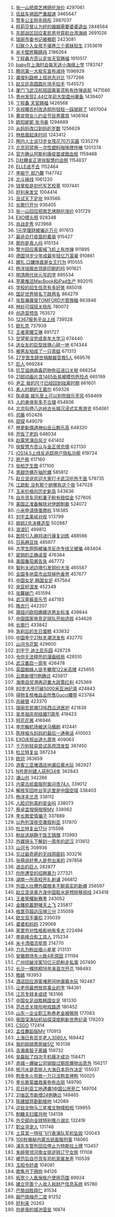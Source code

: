 1. [张一山把南艺烤肠吃涨价](https://s.weibo.com/weibo?q=%E5%BC%A0%E4%B8%80%E5%B1%B1%E6%8A%8A%E5%8D%97%E8%89%BA%E7%83%A4%E8%82%A0%E5%90%83%E6%B6%A8%E4%BB%B7&Refer=top) 4297061
1. [伍兹车祸因严重超速](https://s.weibo.com/weibo?q=%E4%BC%8D%E5%85%B9%E8%BD%A6%E7%A5%B8%E5%9B%A0%E4%B8%A5%E9%87%8D%E8%B6%85%E9%80%9F&Refer=top) 3465647
1. [赞多公主抱毛晓彤](https://s.weibo.com/weibo?q=%23%E8%B5%9E%E5%A4%9A%E5%85%AC%E4%B8%BB%E6%8A%B1%E6%AF%9B%E6%99%93%E5%BD%A4%23&Refer=top) 2887037
1. [程莉莎曾认为好的婚姻需要婆婆退出](https://s.weibo.com/weibo?q=%23%E7%A8%8B%E8%8E%89%E8%8E%8E%E6%9B%BE%E8%AE%A4%E4%B8%BA%E5%A5%BD%E7%9A%84%E5%A9%9A%E5%A7%BB%E9%9C%80%E8%A6%81%E5%A9%86%E5%A9%86%E9%80%80%E5%87%BA%23&Refer=top) 2848564
1. [东部战区回应麦凯恩号穿航台湾海峡](https://s.weibo.com/weibo?q=%E4%B8%9C%E9%83%A8%E6%88%98%E5%8C%BA%E5%9B%9E%E5%BA%94%E9%BA%A6%E5%87%AF%E6%81%A9%E5%8F%B7%E7%A9%BF%E8%88%AA%E5%8F%B0%E6%B9%BE%E6%B5%B7%E5%B3%A1&Refer=top) 2691026
1. [瑞丽市委书记被撤职](https://s.weibo.com/weibo?q=%23%E7%91%9E%E4%B8%BD%E5%B8%82%E5%A7%94%E4%B9%A6%E8%AE%B0%E8%A2%AB%E6%92%A4%E8%81%8C%23&Refer=top) 2423081
1. [妇联介入女孩不堪养三个弟妹轻生](https://s.weibo.com/weibo?q=%23%E5%A6%87%E8%81%94%E4%BB%8B%E5%85%A5%E5%A5%B3%E5%AD%A9%E4%B8%8D%E5%A0%AA%E5%85%BB%E4%B8%89%E4%B8%AA%E5%BC%9F%E5%A6%B9%E8%BD%BB%E7%94%9F%23&Refer=top) 2353619
1. [米卡壁咚鞠婧祎](https://s.weibo.com/weibo?q=%23%E7%B1%B3%E5%8D%A1%E5%A3%81%E5%92%9A%E9%9E%A0%E5%A9%A7%E7%A5%8E%23&Refer=top) 2186264
1. [丁程鑫方否认定妆天官赐福](https://s.weibo.com/weibo?q=%23%E4%B8%81%E7%A8%8B%E9%91%AB%E6%96%B9%E5%90%A6%E8%AE%A4%E5%AE%9A%E5%A6%86%E5%A4%A9%E5%AE%98%E8%B5%90%E7%A6%8F%23&Refer=top) 1910517
1. [baby在上海时会每天送小海绵上学](https://s.weibo.com/weibo?q=%23baby%E5%9C%A8%E4%B8%8A%E6%B5%B7%E6%97%B6%E4%BC%9A%E6%AF%8F%E5%A4%A9%E9%80%81%E5%B0%8F%E6%B5%B7%E7%BB%B5%E4%B8%8A%E5%AD%A6%23&Refer=top) 1783747
1. [腾讯第一大股东宣布减持](https://s.weibo.com/weibo?q=%E8%85%BE%E8%AE%AF%E7%AC%AC%E4%B8%80%E5%A4%A7%E8%82%A1%E4%B8%9C%E5%AE%A3%E5%B8%83%E5%87%8F%E6%8C%81&Refer=top) 1596929
1. [龚俊利路修上班状态对比](https://s.weibo.com/weibo?q=%23%E9%BE%9A%E4%BF%8A%E5%88%A9%E8%B7%AF%E4%BF%AE%E4%B8%8A%E7%8F%AD%E7%8A%B6%E6%80%81%E5%AF%B9%E6%AF%94%23&Refer=top) 1577266
1. [赵又廷高圆圆片场手拉手](https://s.weibo.com/weibo?q=%E8%B5%B5%E5%8F%88%E5%BB%B7%E9%AB%98%E5%9C%86%E5%9C%86%E7%89%87%E5%9C%BA%E6%89%8B%E6%8B%89%E6%89%8B&Refer=top) 1545573
1. [厦门飞武汉航班因乘客谎称有炸弹返航](https://s.weibo.com/weibo?q=%E5%8E%A6%E9%97%A8%E9%A3%9E%E6%AD%A6%E6%B1%89%E8%88%AA%E7%8F%AD%E5%9B%A0%E4%B9%98%E5%AE%A2%E8%B0%8E%E7%A7%B0%E6%9C%89%E7%82%B8%E5%BC%B9%E8%BF%94%E8%88%AA&Refer=top) 1471560
1. [贵州发现2.44亿年前大型盘州暴鱼](https://s.weibo.com/weibo?q=%23%E8%B4%B5%E5%B7%9E%E5%8F%91%E7%8E%B02.44%E4%BA%BF%E5%B9%B4%E5%89%8D%E5%A4%A7%E5%9E%8B%E7%9B%98%E5%B7%9E%E6%9A%B4%E9%B1%BC%23&Refer=top) 1439407
1. [丁程鑫 天官赐福](https://s.weibo.com/weibo?q=%E4%B8%81%E7%A8%8B%E9%91%AB%20%E5%A4%A9%E5%AE%98%E8%B5%90%E7%A6%8F&Refer=top) 1426568
1. [央视曝农村改造厕所轻轻一踩就碎了](https://s.weibo.com/weibo?q=%23%E5%A4%AE%E8%A7%86%E6%9B%9D%E5%86%9C%E6%9D%91%E6%94%B9%E9%80%A0%E5%8E%95%E6%89%80%E8%BD%BB%E8%BD%BB%E4%B8%80%E8%B8%A9%E5%B0%B1%E7%A2%8E%E4%BA%86%23&Refer=top) 1407004
1. [黄奕带女儿约会节目男嘉宾](https://s.weibo.com/weibo?q=%E9%BB%84%E5%A5%95%E5%B8%A6%E5%A5%B3%E5%84%BF%E7%BA%A6%E4%BC%9A%E8%8A%82%E7%9B%AE%E7%94%B7%E5%98%89%E5%AE%BE&Refer=top) 1406164
1. [欧阳妮妮 张书豪](https://s.weibo.com/weibo?q=%E6%AC%A7%E9%98%B3%E5%A6%AE%E5%A6%AE%20%E5%BC%A0%E4%B9%A6%E8%B1%AA&Refer=top) 1294689
1. [从妈妈改口到妈的岁数](https://s.weibo.com/weibo?q=%23%E4%BB%8E%E5%A6%88%E5%A6%88%E6%94%B9%E5%8F%A3%E5%88%B0%E5%A6%88%E7%9A%84%E5%B2%81%E6%95%B0%23&Refer=top) 1256629
1. [林依晨起床时间](https://s.weibo.com/weibo?q=%23%E6%9E%97%E4%BE%9D%E6%99%A8%E8%B5%B7%E5%BA%8A%E6%97%B6%E9%97%B4%23&Refer=top) 1243412
1. [圈内人士谈13岁女孩花70万买画](https://s.weibo.com/weibo?q=%E5%9C%88%E5%86%85%E4%BA%BA%E5%A3%AB%E8%B0%8813%E5%B2%81%E5%A5%B3%E5%AD%A9%E8%8A%B170%E4%B8%87%E4%B9%B0%E7%94%BB&Refer=top) 1235279
1. [北京将禁用一次性塑料咖啡搅拌棒](https://s.weibo.com/weibo?q=%E5%8C%97%E4%BA%AC%E5%B0%86%E7%A6%81%E7%94%A8%E4%B8%80%E6%AC%A1%E6%80%A7%E5%A1%91%E6%96%99%E5%92%96%E5%95%A1%E6%90%85%E6%8B%8C%E6%A3%92&Refer=top) 1201374
1. [官方确认阿斯利康疫苗或致血栓](https://s.weibo.com/weibo?q=%23%E5%AE%98%E6%96%B9%E7%A1%AE%E8%AE%A4%E9%98%BF%E6%96%AF%E5%88%A9%E5%BA%B7%E7%96%AB%E8%8B%97%E6%88%96%E8%87%B4%E8%A1%80%E6%A0%93%23&Refer=top) 1159468
1. [D社曝金正贤徐智慧约会照](https://s.weibo.com/weibo?q=%23D%E7%A4%BE%E6%9B%9D%E9%87%91%E6%AD%A3%E8%B4%A4%E5%BE%90%E6%99%BA%E6%85%A7%E7%BA%A6%E4%BC%9A%E7%85%A7%23&Refer=top) 1154837
1. [ELLE进不去](https://s.weibo.com/weibo?q=%23ELLE%E8%BF%9B%E4%B8%8D%E5%8E%BB%23&Refer=top) 1152464
1. [李振宁 郑乃馨](https://s.weibo.com/weibo?q=%E6%9D%8E%E6%8C%AF%E5%AE%81%20%E9%83%91%E4%B9%83%E9%A6%A8&Refer=top) 1147742
1. [北斗掉线](https://s.weibo.com/weibo?q=%E5%8C%97%E6%96%97%E6%8E%89%E7%BA%BF&Refer=top) 1061220
1. [钱掌柜是初代军艺校草](https://s.weibo.com/weibo?q=%23%E9%92%B1%E6%8E%8C%E6%9F%9C%E6%98%AF%E5%88%9D%E4%BB%A3%E5%86%9B%E8%89%BA%E6%A0%A1%E8%8D%89%23&Refer=top) 1007441
1. [好利来发文](https://s.weibo.com/weibo?q=%23%E5%A5%BD%E5%88%A9%E6%9D%A5%E5%8F%91%E6%96%87%23&Refer=top) 1004414
1. [且试天下定妆](https://s.weibo.com/weibo?q=%23%E4%B8%94%E8%AF%95%E5%A4%A9%E4%B8%8B%E5%AE%9A%E5%A6%86%23&Refer=top) 993566
1. [长歌行开分](https://s.weibo.com/weibo?q=%E9%95%BF%E6%AD%8C%E8%A1%8C%E5%BC%80%E5%88%86&Refer=top) 936405
1. [张一山回应把南艺烤肠吃涨价](https://s.weibo.com/weibo?q=%E5%BC%A0%E4%B8%80%E5%B1%B1%E5%9B%9E%E5%BA%94%E6%8A%8A%E5%8D%97%E8%89%BA%E7%83%A4%E8%82%A0%E5%90%83%E6%B6%A8%E4%BB%B7&Refer=top) 931729
1. [EXO摸头照](https://s.weibo.com/weibo?q=%23EXO%E6%91%B8%E5%A4%B4%E7%85%A7%23&Refer=top) 928348
1. [肖战走秀](https://s.weibo.com/weibo?q=%23%E8%82%96%E6%88%98%E8%B5%B0%E7%A7%80%23&Refer=top) 923968
1. [1元学理财被骗近万元](https://s.weibo.com/weibo?q=%231%E5%85%83%E5%AD%A6%E7%90%86%E8%B4%A2%E8%A2%AB%E9%AA%97%E8%BF%91%E4%B8%87%E5%85%83%23&Refer=top) 917613
1. [最适合打疫苗的着装](https://s.weibo.com/weibo?q=%23%E6%9C%80%E9%80%82%E5%90%88%E6%89%93%E7%96%AB%E8%8B%97%E7%9A%84%E7%9D%80%E8%A3%85%23&Refer=top) 915427
1. [那你是真人吗](https://s.weibo.com/weibo?q=%E9%82%A3%E4%BD%A0%E6%98%AF%E7%9C%9F%E4%BA%BA%E5%90%97&Refer=top) 915134
1. [警方回应乘客喊飞机上有炸弹](https://s.weibo.com/weibo?q=%23%E8%AD%A6%E6%96%B9%E5%9B%9E%E5%BA%94%E4%B9%98%E5%AE%A2%E5%96%8A%E9%A3%9E%E6%9C%BA%E4%B8%8A%E6%9C%89%E7%82%B8%E5%BC%B9%23&Refer=top) 911895
1. [德国18岁少年成最年轻亿万富豪](https://s.weibo.com/weibo?q=%E5%BE%B7%E5%9B%BD18%E5%B2%81%E5%B0%91%E5%B9%B4%E6%88%90%E6%9C%80%E5%B9%B4%E8%BD%BB%E4%BA%BF%E4%B8%87%E5%AF%8C%E8%B1%AA&Refer=top) 910861
1. [娜扎 口嫌体直是女王行为](https://s.weibo.com/weibo?q=%23%E5%A8%9C%E6%89%8E%20%E5%8F%A3%E5%AB%8C%E4%BD%93%E7%9B%B4%E6%98%AF%E5%A5%B3%E7%8E%8B%E8%A1%8C%E4%B8%BA%23&Refer=top) 910555
1. [杨洋戏服衣领是印刷的吗](https://s.weibo.com/weibo?q=%23%E6%9D%A8%E6%B4%8B%E6%88%8F%E6%9C%8D%E8%A1%A3%E9%A2%86%E6%98%AF%E5%8D%B0%E5%88%B7%E7%9A%84%E5%90%97%23&Refer=top) 901621
1. [明清两代状元写的字](https://s.weibo.com/weibo?q=%23%E6%98%8E%E6%B8%85%E4%B8%A4%E4%BB%A3%E7%8A%B6%E5%85%83%E5%86%99%E7%9A%84%E5%AD%97%23&Refer=top) 895534
1. [苹果推迟MacBook和iPad生产](https://s.weibo.com/weibo?q=%23%E8%8B%B9%E6%9E%9C%E6%8E%A8%E8%BF%9FMacBook%E5%92%8CiPad%E7%94%9F%E4%BA%A7%23&Refer=top) 892015
1. [学校的招生信息有多好笑](https://s.weibo.com/weibo?q=%E5%AD%A6%E6%A0%A1%E7%9A%84%E6%8B%9B%E7%94%9F%E4%BF%A1%E6%81%AF%E6%9C%89%E5%A4%9A%E5%A5%BD%E7%AC%91&Refer=top) 885018
1. [国足世界排名下跌两名](https://s.weibo.com/weibo?q=%E5%9B%BD%E8%B6%B3%E4%B8%96%E7%95%8C%E6%8E%92%E5%90%8D%E4%B8%8B%E8%B7%8C%E4%B8%A4%E5%90%8D&Refer=top) 864279
1. [张哲瀚龚俊TOMFORD方管唇釉](https://s.weibo.com/weibo?q=%E5%BC%A0%E5%93%B2%E7%80%9A%E9%BE%9A%E4%BF%8ATOMFORD%E6%96%B9%E7%AE%A1%E5%94%87%E9%87%89&Refer=top) 863846
1. [林妙可探班关晓彤](https://s.weibo.com/weibo?q=%23%E6%9E%97%E5%A6%99%E5%8F%AF%E6%8E%A2%E7%8F%AD%E5%85%B3%E6%99%93%E5%BD%A4%23&Refer=top) 780072
1. [创造营预告](https://s.weibo.com/weibo?q=%E5%88%9B%E9%80%A0%E8%90%A5%E9%A2%84%E5%91%8A&Refer=top) 763572
1. [12367服务平台上线](https://s.weibo.com/weibo?q=%2312367%E6%9C%8D%E5%8A%A1%E5%B9%B3%E5%8F%B0%E4%B8%8A%E7%BA%BF%23&Refer=top) 739528
1. [欧扎克](https://s.weibo.com/weibo?q=%E6%AC%A7%E6%89%8E%E5%85%8B&Refer=top) 737939
1. [王者荣耀艾琳](https://s.weibo.com/weibo?q=%E7%8E%8B%E8%80%85%E8%8D%A3%E8%80%80%E8%89%BE%E7%90%B3&Refer=top) 691727
1. [甘望星没完成青年大学习](https://s.weibo.com/weibo?q=%23%E7%94%98%E6%9C%9B%E6%98%9F%E6%B2%A1%E5%AE%8C%E6%88%90%E9%9D%92%E5%B9%B4%E5%A4%A7%E5%AD%A6%E4%B9%A0%23&Refer=top) 674440
1. [送女友的巨型玫瑰心碎一地](https://s.weibo.com/weibo?q=%23%E9%80%81%E5%A5%B3%E5%8F%8B%E7%9A%84%E5%B7%A8%E5%9E%8B%E7%8E%AB%E7%91%B0%E5%BF%83%E7%A2%8E%E4%B8%80%E5%9C%B0%23&Refer=top) 674344
1. [被男友拍成了一只青蛙](https://s.weibo.com/weibo?q=%23%E8%A2%AB%E7%94%B7%E5%8F%8B%E6%8B%8D%E6%88%90%E4%BA%86%E4%B8%80%E5%8F%AA%E9%9D%92%E8%9B%99%23&Refer=top) 671313
1. [27岁医生辞世捐献器官救5人](https://s.weibo.com/weibo?q=%2327%E5%B2%81%E5%8C%BB%E7%94%9F%E8%BE%9E%E4%B8%96%E6%8D%90%E7%8C%AE%E5%99%A8%E5%AE%98%E6%95%915%E4%BA%BA%23&Refer=top) 669576
1. [巨人](https://s.weibo.com/weibo?q=%E5%B7%A8%E4%BA%BA&Refer=top) 669284
1. [抗艾滋病病毒药物免征进口关税](https://s.weibo.com/weibo?q=%23%E6%8A%97%E8%89%BE%E6%BB%8B%E7%97%85%E7%97%85%E6%AF%92%E8%8D%AF%E7%89%A9%E5%85%8D%E5%BE%81%E8%BF%9B%E5%8F%A3%E5%85%B3%E7%A8%8E%23&Refer=top) 668254
1. [21部动画片含1465处易被模仿危险点](https://s.weibo.com/weibo?q=%2321%E9%83%A8%E5%8A%A8%E7%94%BB%E7%89%87%E5%90%AB1465%E5%A4%84%E6%98%93%E8%A2%AB%E6%A8%A1%E4%BB%BF%E5%8D%B1%E9%99%A9%E7%82%B9%23&Refer=top) 665199
1. [尹正 我的尺寸已经回到陆离时期](https://s.weibo.com/weibo?q=%E5%B0%B9%E6%AD%A3%20%E6%88%91%E7%9A%84%E5%B0%BA%E5%AF%B8%E5%B7%B2%E7%BB%8F%E5%9B%9E%E5%88%B0%E9%99%86%E7%A6%BB%E6%97%B6%E6%9C%9F&Refer=top) 661601
1. [素人时期的王嘉尔](https://s.weibo.com/weibo?q=%23%E7%B4%A0%E4%BA%BA%E6%97%B6%E6%9C%9F%E7%9A%84%E7%8E%8B%E5%98%89%E5%B0%94%23&Refer=top) 659328
1. [陈卓璇 娱乐至上可以别吹娱乐歪风](https://s.weibo.com/weibo?q=%E9%99%88%E5%8D%93%E7%92%87%20%E5%A8%B1%E4%B9%90%E8%87%B3%E4%B8%8A%E5%8F%AF%E4%BB%A5%E5%88%AB%E5%90%B9%E5%A8%B1%E4%B9%90%E6%AD%AA%E9%A3%8E&Refer=top) 658469
1. [人的身体有多不合理](https://s.weibo.com/weibo?q=%23%E4%BA%BA%E7%9A%84%E8%BA%AB%E4%BD%93%E6%9C%89%E5%A4%9A%E4%B8%8D%E5%90%88%E7%90%86%23&Refer=top) 654936
1. [北京叫停八达岭古长城沉浸式实景游览](https://s.weibo.com/weibo?q=%23%E5%8C%97%E4%BA%AC%E5%8F%AB%E5%81%9C%E5%85%AB%E8%BE%BE%E5%B2%AD%E5%8F%A4%E9%95%BF%E5%9F%8E%E6%B2%89%E6%B5%B8%E5%BC%8F%E5%AE%9E%E6%99%AF%E6%B8%B8%E8%A7%88%23&Refer=top) 654061
1. [司藤](https://s.weibo.com/weibo?q=%E5%8F%B8%E8%97%A4&Refer=top) 652426
1. [窥探](https://s.weibo.com/weibo?q=%E7%AA%A5%E6%8E%A2&Refer=top) 649079
1. [林更新偶遇神似岳云鹏乐高](https://s.weibo.com/weibo?q=%23%E6%9E%97%E6%9B%B4%E6%96%B0%E5%81%B6%E9%81%87%E7%A5%9E%E4%BC%BC%E5%B2%B3%E4%BA%91%E9%B9%8F%E4%B9%90%E9%AB%98%23&Refer=top) 648320
1. [开饭了老妈](https://s.weibo.com/weibo?q=%23%E5%BC%80%E9%A5%AD%E4%BA%86%E8%80%81%E5%A6%88%23&Refer=top) 648034
1. [赵露思演白风夕](https://s.weibo.com/weibo?q=%E8%B5%B5%E9%9C%B2%E6%80%9D%E6%BC%94%E7%99%BD%E9%A3%8E%E5%A4%95&Refer=top) 641402
1. [徐智慧方否认与金正贤恋情](https://s.weibo.com/weibo?q=%E5%BE%90%E6%99%BA%E6%85%A7%E6%96%B9%E5%90%A6%E8%AE%A4%E4%B8%8E%E9%87%91%E6%AD%A3%E8%B4%A4%E6%81%8B%E6%83%85&Refer=top) 627130
1. [iOS14.5上线反追踪用户隐私功能](https://s.weibo.com/weibo?q=%23iOS14.5%E4%B8%8A%E7%BA%BF%E5%8F%8D%E8%BF%BD%E8%B8%AA%E7%94%A8%E6%88%B7%E9%9A%90%E7%A7%81%E5%8A%9F%E8%83%BD%23&Refer=top) 619724
1. [房产税](https://s.weibo.com/weibo?q=%E6%88%BF%E4%BA%A7%E7%A8%8E&Refer=top) 617160
1. [张柏芝生图](https://s.weibo.com/weibo?q=%E5%BC%A0%E6%9F%8F%E8%8A%9D%E7%94%9F%E5%9B%BE&Refer=top) 617100
1. [景甜仿佛在抽陀螺](https://s.weibo.com/weibo?q=%23%E6%99%AF%E7%94%9C%E4%BB%BF%E4%BD%9B%E5%9C%A8%E6%8A%BD%E9%99%80%E8%9E%BA%23&Refer=top) 585812
1. [赵立坚说欢迎大家打卡武汉吃热干面](https://s.weibo.com/weibo?q=%23%E8%B5%B5%E7%AB%8B%E5%9D%9A%E8%AF%B4%E6%AC%A2%E8%BF%8E%E5%A4%A7%E5%AE%B6%E6%89%93%E5%8D%A1%E6%AD%A6%E6%B1%89%E5%90%83%E7%83%AD%E5%B9%B2%E9%9D%A2%23&Refer=top) 579735
1. [江疏影 没有那个她哪有这个我](https://s.weibo.com/weibo?q=%E6%B1%9F%E7%96%8F%E5%BD%B1%20%E6%B2%A1%E6%9C%89%E9%82%A3%E4%B8%AA%E5%A5%B9%E5%93%AA%E6%9C%89%E8%BF%99%E4%B8%AA%E6%88%91&Refer=top) 547028
1. [玉米价格创历史新高](https://s.weibo.com/weibo?q=%E7%8E%89%E7%B1%B3%E4%BB%B7%E6%A0%BC%E5%88%9B%E5%8E%86%E5%8F%B2%E6%96%B0%E9%AB%98&Refer=top) 543636
1. [自杀货车司机妻子盼有赔偿金](https://s.weibo.com/weibo?q=%E8%87%AA%E6%9D%80%E8%B4%A7%E8%BD%A6%E5%8F%B8%E6%9C%BA%E5%A6%BB%E5%AD%90%E7%9B%BC%E6%9C%89%E8%B5%94%E5%81%BF%E9%87%91&Refer=top) 527605
1. [美国正准备解除对伊朗制裁](https://s.weibo.com/weibo?q=%23%E7%BE%8E%E5%9B%BD%E6%AD%A3%E5%87%86%E5%A4%87%E8%A7%A3%E9%99%A4%E5%AF%B9%E4%BC%8A%E6%9C%97%E5%88%B6%E8%A3%81%23&Refer=top) 524072
1. [小米申请铁蛋商标](https://s.weibo.com/weibo?q=%E5%B0%8F%E7%B1%B3%E7%94%B3%E8%AF%B7%E9%93%81%E8%9B%8B%E5%95%86%E6%A0%87&Refer=top) 516385
1. [刘宇孟美岐对视](https://s.weibo.com/weibo?q=%23%E5%88%98%E5%AE%87%E5%AD%9F%E7%BE%8E%E5%B2%90%E5%AF%B9%E8%A7%86%23&Refer=top) 513799
1. [姐姐2总决赛造型](https://s.weibo.com/weibo?q=%E5%A7%90%E5%A7%902%E6%80%BB%E5%86%B3%E8%B5%9B%E9%80%A0%E5%9E%8B&Refer=top) 502887
1. [浪浪钉](https://s.weibo.com/weibo?q=%23%E6%B5%AA%E6%B5%AA%E9%92%89%23&Refer=top) 499812
1. [医院引入麻将进行康复训练](https://s.weibo.com/weibo?q=%E5%8C%BB%E9%99%A2%E5%BC%95%E5%85%A5%E9%BA%BB%E5%B0%86%E8%BF%9B%E8%A1%8C%E5%BA%B7%E5%A4%8D%E8%AE%AD%E7%BB%83&Refer=top) 488566
1. [日系麻豆妆](https://s.weibo.com/weibo?q=%23%E6%97%A5%E7%B3%BB%E9%BA%BB%E8%B1%86%E5%A6%86%23&Refer=top) 485977
1. [大学生网购被骗寻反诈专线又被骗](https://s.weibo.com/weibo?q=%23%E5%A4%A7%E5%AD%A6%E7%94%9F%E7%BD%91%E8%B4%AD%E8%A2%AB%E9%AA%97%E5%AF%BB%E5%8F%8D%E8%AF%88%E4%B8%93%E7%BA%BF%E5%8F%88%E8%A2%AB%E9%AA%97%23&Refer=top) 483404
1. [密钥的正确读音](https://s.weibo.com/weibo?q=%23%E5%AF%86%E9%92%A5%E7%9A%84%E6%AD%A3%E7%A1%AE%E8%AF%BB%E9%9F%B3%23&Refer=top) 476384
1. [美国番茄酱告急](https://s.weibo.com/weibo?q=%E7%BE%8E%E5%9B%BD%E7%95%AA%E8%8C%84%E9%85%B1%E5%91%8A%E6%80%A5&Refer=top) 467772
1. [智利关闭边境引发铜价大涨](https://s.weibo.com/weibo?q=%23%E6%99%BA%E5%88%A9%E5%85%B3%E9%97%AD%E8%BE%B9%E5%A2%83%E5%BC%95%E5%8F%91%E9%93%9C%E4%BB%B7%E5%A4%A7%E6%B6%A8%23&Refer=top) 465587
1. [全国多地菜市出现掉色香葱](https://s.weibo.com/weibo?q=%E5%85%A8%E5%9B%BD%E5%A4%9A%E5%9C%B0%E8%8F%9C%E5%B8%82%E5%87%BA%E7%8E%B0%E6%8E%89%E8%89%B2%E9%A6%99%E8%91%B1&Refer=top) 457677
1. [中国女足 韩国女足](https://s.weibo.com/weibo?q=%E4%B8%AD%E5%9B%BD%E5%A5%B3%E8%B6%B3%20%E9%9F%A9%E5%9B%BD%E5%A5%B3%E8%B6%B3&Refer=top) 457564
1. [宋亚轩湿发](https://s.weibo.com/weibo?q=%23%E5%AE%8B%E4%BA%9A%E8%BD%A9%E6%B9%BF%E5%8F%91%23&Refer=top) 452349
1. [张馨破门](https://s.weibo.com/weibo?q=%E5%BC%A0%E9%A6%A8%E7%A0%B4%E9%97%A8&Refer=top) 451594
1. [武汉草莓音乐节](https://s.weibo.com/weibo?q=%E6%AD%A6%E6%B1%89%E8%8D%89%E8%8E%93%E9%9F%B3%E4%B9%90%E8%8A%82&Refer=top) 447193
1. [皓衣行](https://s.weibo.com/weibo?q=%E7%9A%93%E8%A1%A3%E8%A1%8C&Refer=top) 442207
1. [薇娅问欧阳娜娜选男友标准](https://s.weibo.com/weibo?q=%23%E8%96%87%E5%A8%85%E9%97%AE%E6%AC%A7%E9%98%B3%E5%A8%9C%E5%A8%9C%E9%80%89%E7%94%B7%E5%8F%8B%E6%A0%87%E5%87%86%23&Refer=top) 439844
1. [中国国家电竞足球队开始选拔](https://s.weibo.com/weibo?q=%23%E4%B8%AD%E5%9B%BD%E5%9B%BD%E5%AE%B6%E7%94%B5%E7%AB%9E%E8%B6%B3%E7%90%83%E9%98%9F%E5%BC%80%E5%A7%8B%E9%80%89%E6%8B%94%23&Refer=top) 434626
1. [长歌行](https://s.weibo.com/weibo?q=%E9%95%BF%E6%AD%8C%E8%A1%8C&Refer=top) 433842
1. [急刹后的生日蛋糕](https://s.weibo.com/weibo?q=%23%E6%80%A5%E5%88%B9%E5%90%8E%E7%9A%84%E7%94%9F%E6%97%A5%E8%9B%8B%E7%B3%95%23&Refer=top) 433832
1. [中国李宁21秋冬潮流发布](https://s.weibo.com/weibo?q=%E4%B8%AD%E5%9B%BD%E6%9D%8E%E5%AE%8121%E7%A7%8B%E5%86%AC%E6%BD%AE%E6%B5%81%E5%8F%91%E5%B8%83&Refer=top) 432770
1. [山河令花絮](https://s.weibo.com/weibo?q=%E5%B1%B1%E6%B2%B3%E4%BB%A4%E8%8A%B1%E7%B5%AE&Refer=top) 429600
1. [刘宇宁 迪士尼乐园](https://s.weibo.com/weibo?q=%E5%88%98%E5%AE%87%E5%AE%81%20%E8%BF%AA%E5%A3%AB%E5%B0%BC%E4%B9%90%E5%9B%AD&Refer=top) 428728
1. [令你无法释怀的漫画结局](https://s.weibo.com/weibo?q=%23%E4%BB%A4%E4%BD%A0%E6%97%A0%E6%B3%95%E9%87%8A%E6%80%80%E7%9A%84%E6%BC%AB%E7%94%BB%E7%BB%93%E5%B1%80%23&Refer=top) 428510
1. [武汉重启一周年](https://s.weibo.com/weibo?q=%23%E6%AD%A6%E6%B1%89%E9%87%8D%E5%90%AF%E4%B8%80%E5%91%A8%E5%B9%B4%23&Refer=top) 426478
1. [英国蜘蛛人徒手攀爬122米高楼](https://s.weibo.com/weibo?q=%E8%8B%B1%E5%9B%BD%E8%9C%98%E8%9B%9B%E4%BA%BA%E5%BE%92%E6%89%8B%E6%94%80%E7%88%AC122%E7%B1%B3%E9%AB%98%E6%A5%BC&Refer=top) 425655
1. [云南新增11例确诊](https://s.weibo.com/weibo?q=%E4%BA%91%E5%8D%97%E6%96%B0%E5%A2%9E11%E4%BE%8B%E7%A1%AE%E8%AF%8A&Refer=top) 425617
1. [海南自贸港再迎重大政策红利](https://s.weibo.com/weibo?q=%23%E6%B5%B7%E5%8D%97%E8%87%AA%E8%B4%B8%E6%B8%AF%E5%86%8D%E8%BF%8E%E9%87%8D%E5%A4%A7%E6%94%BF%E7%AD%96%E7%BA%A2%E5%88%A9%23&Refer=top) 425369
1. [80岁大爷打破5000米亚洲纪录](https://s.weibo.com/weibo?q=80%E5%B2%81%E5%A4%A7%E7%88%B7%E6%89%93%E7%A0%B45000%E7%B1%B3%E4%BA%9A%E6%B4%B2%E7%BA%AA%E5%BD%95&Refer=top) 424843
1. [得物复核唯品会所售Gucci腰带](https://s.weibo.com/weibo?q=%23%E5%BE%97%E7%89%A9%E5%A4%8D%E6%A0%B8%E5%94%AF%E5%93%81%E4%BC%9A%E6%89%80%E5%94%AEGucci%E8%85%B0%E5%B8%A6%23&Refer=top) 423784
1. [杀破狼](https://s.weibo.com/weibo?q=%E6%9D%80%E7%A0%B4%E7%8B%BC&Refer=top) 423370
1. [瑞丽农民摘13吨西瓜送医护](https://s.weibo.com/weibo?q=%E7%91%9E%E4%B8%BD%E5%86%9C%E6%B0%91%E6%91%9813%E5%90%A8%E8%A5%BF%E7%93%9C%E9%80%81%E5%8C%BB%E6%8A%A4&Refer=top) 421838
1. [吴彦祖庆祝结婚11周年](https://s.weibo.com/weibo?q=%E5%90%B4%E5%BD%A6%E7%A5%96%E5%BA%86%E7%A5%9D%E7%BB%93%E5%A9%9A11%E5%91%A8%E5%B9%B4&Refer=top) 419423
1. [阿花花酱](https://s.weibo.com/weibo?q=%E9%98%BF%E8%8A%B1%E8%8A%B1%E9%85%B1&Refer=top) 416946
1. [李宗翰机场被送马桶刷](https://s.weibo.com/weibo?q=%23%E6%9D%8E%E5%AE%97%E7%BF%B0%E6%9C%BA%E5%9C%BA%E8%A2%AB%E9%80%81%E9%A9%AC%E6%A1%B6%E5%88%B7%23&Refer=top) 412441
1. [陈祥榕与妈妈的最后一通电话](https://s.weibo.com/weibo?q=%23%E9%99%88%E7%A5%A5%E6%A6%95%E4%B8%8E%E5%A6%88%E5%A6%88%E7%9A%84%E6%9C%80%E5%90%8E%E4%B8%80%E9%80%9A%E7%94%B5%E8%AF%9D%23&Refer=top) 410503
1. [EXO庆祝出道九周年](https://s.weibo.com/weibo?q=%23EXO%E5%BA%86%E7%A5%9D%E5%87%BA%E9%81%93%E4%B9%9D%E5%91%A8%E5%B9%B4%23&Refer=top) 409063
1. [千万别轻易尝试高颅顶发型](https://s.weibo.com/weibo?q=%23%E5%8D%83%E4%B8%87%E5%88%AB%E8%BD%BB%E6%98%93%E5%B0%9D%E8%AF%95%E9%AB%98%E9%A2%85%E9%A1%B6%E5%8F%91%E5%9E%8B%23&Refer=top) 387450
1. [杜兰特复出](https://s.weibo.com/weibo?q=%E6%9D%9C%E5%85%B0%E7%89%B9%E5%A4%8D%E5%87%BA&Refer=top) 387234
1. [欧冠](https://s.weibo.com/weibo?q=%E6%AC%A7%E5%86%A0&Refer=top) 383659
1. [游客三亚堵酒店地漏后蓄水玩](https://s.weibo.com/weibo?q=%E6%B8%B8%E5%AE%A2%E4%B8%89%E4%BA%9A%E5%A0%B5%E9%85%92%E5%BA%97%E5%9C%B0%E6%BC%8F%E5%90%8E%E8%93%84%E6%B0%B4%E7%8E%A9&Refer=top) 382927
1. [N号房创建人获刑34年](https://s.weibo.com/weibo?q=N%E5%8F%B7%E6%88%BF%E5%88%9B%E5%BB%BA%E4%BA%BA%E8%8E%B7%E5%88%9134%E5%B9%B4&Refer=top) 362843
1. [谏山创](https://s.weibo.com/weibo?q=%E8%B0%8F%E5%B1%B1%E5%88%9B&Refer=top) 342266
1. [内蒙古纸面服刑案问责74人](https://s.weibo.com/weibo?q=%E5%86%85%E8%92%99%E5%8F%A4%E7%BA%B8%E9%9D%A2%E6%9C%8D%E5%88%91%E6%A1%88%E9%97%AE%E8%B4%A374%E4%BA%BA&Refer=top) 339012
1. [解放军回呛台军这里是中国空域](https://s.weibo.com/weibo?q=%23%E8%A7%A3%E6%94%BE%E5%86%9B%E5%9B%9E%E5%91%9B%E5%8F%B0%E5%86%9B%E8%BF%99%E9%87%8C%E6%98%AF%E4%B8%AD%E5%9B%BD%E7%A9%BA%E5%9F%9F%23&Refer=top) 338403
1. [杨洋丰兰息](https://s.weibo.com/weibo?q=%23%E6%9D%A8%E6%B4%8B%E4%B8%B0%E5%85%B0%E6%81%AF%23&Refer=top) 338112
1. [人脸识别真的安全吗](https://s.weibo.com/weibo?q=%23%E4%BA%BA%E8%84%B8%E8%AF%86%E5%88%AB%E7%9C%9F%E7%9A%84%E5%AE%89%E5%85%A8%E5%90%97%23&Refer=top) 338073
1. [蔡卓宜按呀按呀MV](https://s.weibo.com/weibo?q=%23%E8%94%A1%E5%8D%93%E5%AE%9C%E6%8C%89%E5%91%80%E6%8C%89%E5%91%80MV%23&Refer=top) 338062
1. [李长歌爱情骗子](https://s.weibo.com/weibo?q=%23%E6%9D%8E%E9%95%BF%E6%AD%8C%E7%88%B1%E6%83%85%E9%AA%97%E5%AD%90%23&Refer=top) 337889
1. [以色列深夜空袭叙利亚](https://s.weibo.com/weibo?q=%E4%BB%A5%E8%89%B2%E5%88%97%E6%B7%B1%E5%A4%9C%E7%A9%BA%E8%A2%AD%E5%8F%99%E5%88%A9%E4%BA%9A&Refer=top) 317970
1. [杜兰特复出17分](https://s.weibo.com/weibo?q=%E6%9D%9C%E5%85%B0%E7%89%B9%E5%A4%8D%E5%87%BA17%E5%88%86&Refer=top) 315598
1. [粉丝送胡静干饭王锦旗](https://s.weibo.com/weibo?q=%23%E7%B2%89%E4%B8%9D%E9%80%81%E8%83%A1%E9%9D%99%E5%B9%B2%E9%A5%AD%E7%8E%8B%E9%94%A6%E6%97%97%23&Refer=top) 313993
1. [外媒镜头下解封一周年的武汉](https://s.weibo.com/weibo?q=%E5%A4%96%E5%AA%92%E9%95%9C%E5%A4%B4%E4%B8%8B%E8%A7%A3%E5%B0%81%E4%B8%80%E5%91%A8%E5%B9%B4%E7%9A%84%E6%AD%A6%E6%B1%89&Refer=top) 313612
1. [山河令](https://s.weibo.com/weibo?q=%E5%B1%B1%E6%B2%B3%E4%BB%A4&Refer=top) 309936
1. [见过最奇葩的无线网密码](https://s.weibo.com/weibo?q=%23%E8%A7%81%E8%BF%87%E6%9C%80%E5%A5%87%E8%91%A9%E7%9A%84%E6%97%A0%E7%BA%BF%E7%BD%91%E5%AF%86%E7%A0%81%23&Refer=top) 303216
1. [张萌说好男人是夸出来的](https://s.weibo.com/weibo?q=%23%E5%BC%A0%E8%90%8C%E8%AF%B4%E5%A5%BD%E7%94%B7%E4%BA%BA%E6%98%AF%E5%A4%B8%E5%87%BA%E6%9D%A5%E7%9A%84%23&Refer=top) 297858
1. [进击的巨人](https://s.weibo.com/weibo?q=%E8%BF%9B%E5%87%BB%E7%9A%84%E5%B7%A8%E4%BA%BA&Refer=top) 282877
1. [你所遭受的招聘暴力](https://s.weibo.com/weibo?q=%23%E4%BD%A0%E6%89%80%E9%81%AD%E5%8F%97%E7%9A%84%E6%8B%9B%E8%81%98%E6%9A%B4%E5%8A%9B%23&Refer=top) 277321
1. [湖南一所高校开礼射课](https://s.weibo.com/weibo?q=%23%E6%B9%96%E5%8D%97%E4%B8%80%E6%89%80%E9%AB%98%E6%A0%A1%E5%BC%80%E7%A4%BC%E5%B0%84%E8%AF%BE%23&Refer=top) 266812
1. [外国人吐槽外媒根本不聊真实的新疆](https://s.weibo.com/weibo?q=%23%E5%A4%96%E5%9B%BD%E4%BA%BA%E5%90%90%E6%A7%BD%E5%A4%96%E5%AA%92%E6%A0%B9%E6%9C%AC%E4%B8%8D%E8%81%8A%E7%9C%9F%E5%AE%9E%E7%9A%84%E6%96%B0%E7%96%86%23&Refer=top) 256597
1. [赵立坚说美方泼中国脏水是想转移视线](https://s.weibo.com/weibo?q=%23%E8%B5%B5%E7%AB%8B%E5%9D%9A%E8%AF%B4%E7%BE%8E%E6%96%B9%E6%B3%BC%E4%B8%AD%E5%9B%BD%E8%84%8F%E6%B0%B4%E6%98%AF%E6%83%B3%E8%BD%AC%E7%A7%BB%E8%A7%86%E7%BA%BF%23&Refer=top) 243418
1. [王者荣耀新赛季](https://s.weibo.com/weibo?q=%E7%8E%8B%E8%80%85%E8%8D%A3%E8%80%80%E6%96%B0%E8%B5%9B%E5%AD%A3&Refer=top) 243052
1. [金雕抓着野猪天上飞](https://s.weibo.com/weibo?q=%E9%87%91%E9%9B%95%E6%8A%93%E7%9D%80%E9%87%8E%E7%8C%AA%E5%A4%A9%E4%B8%8A%E9%A3%9E&Refer=top) 235817
1. [格里芬超远压哨三分](https://s.weibo.com/weibo?q=%E6%A0%BC%E9%87%8C%E8%8A%AC%E8%B6%85%E8%BF%9C%E5%8E%8B%E5%93%A8%E4%B8%89%E5%88%86&Refer=top) 235059
1. [欧文双手暴扣](https://s.weibo.com/weibo?q=%E6%AC%A7%E6%96%87%E5%8F%8C%E6%89%8B%E6%9A%B4%E6%89%A3&Refer=top) 235039
1. [婆婆和妈妈](https://s.weibo.com/weibo?q=%E5%A9%86%E5%A9%86%E5%92%8C%E5%A6%88%E5%A6%88&Refer=top) 229068
1. [家里穷对性格影响有多大](https://s.weibo.com/weibo?q=%23%E5%AE%B6%E9%87%8C%E7%A9%B7%E5%AF%B9%E6%80%A7%E6%A0%BC%E5%BD%B1%E5%93%8D%E6%9C%89%E5%A4%9A%E5%A4%A7%23&Refer=top) 222494
1. [李易峰合影工具人](https://s.weibo.com/weibo?q=%23%E6%9D%8E%E6%98%93%E5%B3%B0%E5%90%88%E5%BD%B1%E5%B7%A5%E5%85%B7%E4%BA%BA%23&Refer=top) 215234
1. [米卡清唱流星雨](https://s.weibo.com/weibo?q=%23%E7%B1%B3%E5%8D%A1%E6%B8%85%E5%94%B1%E6%B5%81%E6%98%9F%E9%9B%A8%23&Refer=top) 214770
1. [力丸为粉丝唱小星星](https://s.weibo.com/weibo?q=%23%E5%8A%9B%E4%B8%B8%E4%B8%BA%E7%B2%89%E4%B8%9D%E5%94%B1%E5%B0%8F%E6%98%9F%E6%98%9F%23&Refer=top) 213131
1. [安徽商场失火致4死原因](https://s.weibo.com/weibo?q=%23%E5%AE%89%E5%BE%BD%E5%95%86%E5%9C%BA%E5%A4%B1%E7%81%AB%E8%87%B44%E6%AD%BB%E5%8E%9F%E5%9B%A0%23&Refer=top) 211194
1. [广州侦破涉案10亿元奶粉走私案](https://s.weibo.com/weibo?q=%23%E5%B9%BF%E5%B7%9E%E4%BE%A6%E7%A0%B4%E6%B6%89%E6%A1%8810%E4%BA%BF%E5%85%83%E5%A5%B6%E7%B2%89%E8%B5%B0%E7%A7%81%E6%A1%88%23&Refer=top) 207490
1. [长沙一棵珙桐16年来首次开花](https://s.weibo.com/weibo?q=%23%E9%95%BF%E6%B2%99%E4%B8%80%E6%A3%B5%E7%8F%99%E6%A1%9016%E5%B9%B4%E6%9D%A5%E9%A6%96%E6%AC%A1%E5%BC%80%E8%8A%B1%23&Refer=top) 198493
1. [皓嫣](https://s.weibo.com/weibo?q=%E7%9A%93%E5%AB%A3&Refer=top) 193953
1. [酒店回应游客堵房间地漏蓄水玩](https://s.weibo.com/weibo?q=%23%E9%85%92%E5%BA%97%E5%9B%9E%E5%BA%94%E6%B8%B8%E5%AE%A2%E5%A0%B5%E6%88%BF%E9%97%B4%E5%9C%B0%E6%BC%8F%E8%93%84%E6%B0%B4%E7%8E%A9%23&Refer=top) 192487
1. [让老师最想放弃事业的字](https://s.weibo.com/weibo?q=%23%E8%AE%A9%E8%80%81%E5%B8%88%E6%9C%80%E6%83%B3%E6%94%BE%E5%BC%83%E4%BA%8B%E4%B8%9A%E7%9A%84%E5%AD%97%23&Refer=top) 184361
1. [江苏专转本成绩](https://s.weibo.com/weibo?q=%E6%B1%9F%E8%8B%8F%E4%B8%93%E8%BD%AC%E6%9C%AC%E6%88%90%E7%BB%A9&Refer=top) 183166
1. [中国女足战胜韩国女足](https://s.weibo.com/weibo?q=%E4%B8%AD%E5%9B%BD%E5%A5%B3%E8%B6%B3%E6%88%98%E8%83%9C%E9%9F%A9%E5%9B%BD%E5%A5%B3%E8%B6%B3&Refer=top) 181330
1. [范丞丞关晓彤吻戏路透](https://s.weibo.com/weibo?q=%E8%8C%83%E4%B8%9E%E4%B8%9E%E5%85%B3%E6%99%93%E5%BD%A4%E5%90%BB%E6%88%8F%E8%B7%AF%E9%80%8F&Refer=top) 180452
1. [山东一企业职工称养老金被挪用](https://s.weibo.com/weibo?q=%23%E5%B1%B1%E4%B8%9C%E4%B8%80%E4%BC%81%E4%B8%9A%E8%81%8C%E5%B7%A5%E7%A7%B0%E5%85%BB%E8%80%81%E9%87%91%E8%A2%AB%E6%8C%AA%E7%94%A8%23&Refer=top) 177083
1. [我国深海钻机钻探深度刷新世界纪录](https://s.weibo.com/weibo?q=%23%E6%88%91%E5%9B%BD%E6%B7%B1%E6%B5%B7%E9%92%BB%E6%9C%BA%E9%92%BB%E6%8E%A2%E6%B7%B1%E5%BA%A6%E5%88%B7%E6%96%B0%E4%B8%96%E7%95%8C%E7%BA%AA%E5%BD%95%23&Refer=top) 176203
1. [CSGO](https://s.weibo.com/weibo?q=CSGO&Refer=top) 172414
1. [孟佳舞蹈版MV](https://s.weibo.com/weibo?q=%E5%AD%9F%E4%BD%B3%E8%88%9E%E8%B9%88%E7%89%88MV&Refer=top) 170913
1. [上海已有百岁老人3080人](https://s.weibo.com/weibo?q=%23%E4%B8%8A%E6%B5%B7%E5%B7%B2%E6%9C%89%E7%99%BE%E5%B2%81%E8%80%81%E4%BA%BA3080%E4%BA%BA%23&Refer=top) 169442
1. [我的姐姐票房破5亿](https://s.weibo.com/weibo?q=%23%E6%88%91%E7%9A%84%E5%A7%90%E5%A7%90%E7%A5%A8%E6%88%BF%E7%A0%B45%E4%BA%BF%23&Refer=top) 163138
1. [吉濑美智子离婚](https://s.weibo.com/weibo?q=%E5%90%89%E6%BF%91%E7%BE%8E%E6%99%BA%E5%AD%90%E7%A6%BB%E5%A9%9A&Refer=top) 159732
1. [吴磊贴了四次手机膜才成功](https://s.weibo.com/weibo?q=%23%E5%90%B4%E7%A3%8A%E8%B4%B4%E4%BA%86%E5%9B%9B%E6%AC%A1%E6%89%8B%E6%9C%BA%E8%86%9C%E6%89%8D%E6%88%90%E5%8A%9F%23&Refer=top) 158471
1. [赤城一爆破公司销毁过期民爆物出意外](https://s.weibo.com/weibo?q=%E8%B5%A4%E5%9F%8E%E4%B8%80%E7%88%86%E7%A0%B4%E5%85%AC%E5%8F%B8%E9%94%80%E6%AF%81%E8%BF%87%E6%9C%9F%E6%B0%91%E7%88%86%E7%89%A9%E5%87%BA%E6%84%8F%E5%A4%96&Refer=top) 156217
1. [核污水是否排入大海日本将作决定](https://s.weibo.com/weibo?q=%23%E6%A0%B8%E6%B1%A1%E6%B0%B4%E6%98%AF%E5%90%A6%E6%8E%92%E5%85%A5%E5%A4%A7%E6%B5%B7%E6%97%A5%E6%9C%AC%E5%B0%86%E4%BD%9C%E5%86%B3%E5%AE%9A%23&Refer=top) 155037
1. [鸭舍失火导致一万只活鸭变烤鸭](https://s.weibo.com/weibo?q=%23%E9%B8%AD%E8%88%8D%E5%A4%B1%E7%81%AB%E5%AF%BC%E8%87%B4%E4%B8%80%E4%B8%87%E5%8F%AA%E6%B4%BB%E9%B8%AD%E5%8F%98%E7%83%A4%E9%B8%AD%23&Refer=top) 155025
1. [李长歌英雄救美弥弥古丽](https://s.weibo.com/weibo?q=%23%E6%9D%8E%E9%95%BF%E6%AD%8C%E8%8B%B1%E9%9B%84%E6%95%91%E7%BE%8E%E5%BC%A5%E5%BC%A5%E5%8F%A4%E4%B8%BD%23&Refer=top) 149790
1. [尼日利亚工地遇袭1中国公民死亡](https://s.weibo.com/weibo?q=%23%E5%B0%BC%E6%97%A5%E5%88%A9%E4%BA%9A%E5%B7%A5%E5%9C%B0%E9%81%87%E8%A2%AD1%E4%B8%AD%E5%9B%BD%E5%85%AC%E6%B0%91%E6%AD%BB%E4%BA%A1%23&Refer=top) 149704
1. [31省区市新增24例确诊](https://s.weibo.com/weibo?q=%2331%E7%9C%81%E5%8C%BA%E5%B8%82%E6%96%B0%E5%A2%9E24%E4%BE%8B%E7%A1%AE%E8%AF%8A%23&Refer=top) 149465
1. [陈建斌蒋勤勤接吻](https://s.weibo.com/weibo?q=%23%E9%99%88%E5%BB%BA%E6%96%8C%E8%92%8B%E5%8B%A4%E5%8B%A4%E6%8E%A5%E5%90%BB%23&Refer=top) 142089
1. [这些文物与三星堆文物撞脸啦](https://s.weibo.com/weibo?q=%23%E8%BF%99%E4%BA%9B%E6%96%87%E7%89%A9%E4%B8%8E%E4%B8%89%E6%98%9F%E5%A0%86%E6%96%87%E7%89%A9%E6%92%9E%E8%84%B8%E5%95%A6%23&Refer=top) 139955
1. [制糖夫妇蜜月吻](https://s.weibo.com/weibo?q=%23%E5%88%B6%E7%B3%96%E5%A4%AB%E5%A6%87%E8%9C%9C%E6%9C%88%E5%90%BB%23&Refer=top) 134138
1. [外交部向全球特别推介湖北](https://s.weibo.com/weibo?q=%23%E5%A4%96%E4%BA%A4%E9%83%A8%E5%90%91%E5%85%A8%E7%90%83%E7%89%B9%E5%88%AB%E6%8E%A8%E4%BB%8B%E6%B9%96%E5%8C%97%23&Refer=top) 132419
1. [职业寻宠人](https://s.weibo.com/weibo?q=%E8%81%8C%E4%B8%9A%E5%AF%BB%E5%AE%A0%E4%BA%BA&Refer=top) 131748
1. [土耳其一特技飞行表演队军机坠毁](https://s.weibo.com/weibo?q=%23%E5%9C%9F%E8%80%B3%E5%85%B6%E4%B8%80%E7%89%B9%E6%8A%80%E9%A3%9E%E8%A1%8C%E8%A1%A8%E6%BC%94%E9%98%9F%E5%86%9B%E6%9C%BA%E5%9D%A0%E6%AF%81%23&Refer=top) 120043
1. [100秒揭秘内蒙古纸面服刑案](https://s.weibo.com/weibo?q=%23100%E7%A7%92%E6%8F%AD%E7%A7%98%E5%86%85%E8%92%99%E5%8F%A4%E7%BA%B8%E9%9D%A2%E6%9C%8D%E5%88%91%E6%A1%88%23&Refer=top) 118065
1. [浦东车管所回应停止为特斯拉上牌](https://s.weibo.com/weibo?q=%E6%B5%A6%E4%B8%9C%E8%BD%A6%E7%AE%A1%E6%89%80%E5%9B%9E%E5%BA%94%E5%81%9C%E6%AD%A2%E4%B8%BA%E7%89%B9%E6%96%AF%E6%8B%89%E4%B8%8A%E7%89%8C&Refer=top) 113457
1. [朱婷带领河南女排逆转辽宁女排](https://s.weibo.com/weibo?q=%23%E6%9C%B1%E5%A9%B7%E5%B8%A6%E9%A2%86%E6%B2%B3%E5%8D%97%E5%A5%B3%E6%8E%92%E9%80%86%E8%BD%AC%E8%BE%BD%E5%AE%81%E5%A5%B3%E6%8E%92%23&Refer=top) 111108
1. [被罚后自尽货车司机家属发声](https://s.weibo.com/weibo?q=%23%E8%A2%AB%E7%BD%9A%E5%90%8E%E8%87%AA%E5%B0%BD%E8%B4%A7%E8%BD%A6%E5%8F%B8%E6%9C%BA%E5%AE%B6%E5%B1%9E%E5%8F%91%E5%A3%B0%23&Refer=top) 110539
1. [玉昭令好虐](https://s.weibo.com/weibo?q=%23%E7%8E%89%E6%98%AD%E4%BB%A4%E5%A5%BD%E8%99%90%23&Refer=top) 104081
1. [歌隼月下拥抱](https://s.weibo.com/weibo?q=%23%E6%AD%8C%E9%9A%BC%E6%9C%88%E4%B8%8B%E6%8B%A5%E6%8A%B1%23&Refer=top) 94126
1. [拓宽个人医保账户使用范围](https://s.weibo.com/weibo?q=%23%E6%8B%93%E5%AE%BD%E4%B8%AA%E4%BA%BA%E5%8C%BB%E4%BF%9D%E8%B4%A6%E6%88%B7%E4%BD%BF%E7%94%A8%E8%8C%83%E5%9B%B4%23&Refer=top) 89924
1. [建立完善个人收入和财产信息系统](https://s.weibo.com/weibo?q=%23%E5%BB%BA%E7%AB%8B%E5%AE%8C%E5%96%84%E4%B8%AA%E4%BA%BA%E6%94%B6%E5%85%A5%E5%92%8C%E8%B4%A2%E4%BA%A7%E4%BF%A1%E6%81%AF%E7%B3%BB%E7%BB%9F%23&Refer=top) 85780
1. [巴黎战胜拜仁](https://s.weibo.com/weibo?q=%E5%B7%B4%E9%BB%8E%E6%88%98%E8%83%9C%E6%8B%9C%E4%BB%81&Refer=top) 81534
1. [姆巴佩梅开二度](https://s.weibo.com/weibo?q=%E5%A7%86%E5%B7%B4%E4%BD%A9%E6%A2%85%E5%BC%80%E4%BA%8C%E5%BA%A6&Refer=top) 81252
1. [好利来](https://s.weibo.com/weibo?q=%E5%A5%BD%E5%88%A9%E6%9D%A5&Refer=top) 20263
1. [你是我的城池营垒](https://s.weibo.com/weibo?q=%E4%BD%A0%E6%98%AF%E6%88%91%E7%9A%84%E5%9F%8E%E6%B1%A0%E8%90%A5%E5%9E%92&Refer=top) 16874